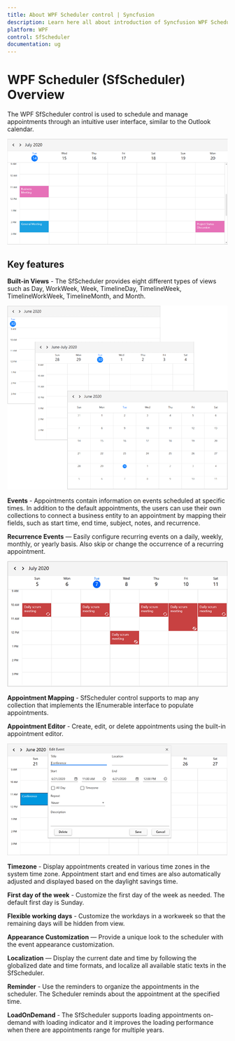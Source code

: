 ```yaml
---
title: About WPF Scheduler control | Syncfusion
description: Learn here all about introduction of Syncfusion WPF Scheduler (SfScheduler) control, its elements and more.
platform: WPF
control: SfScheduler
documentation: ug
---
```


# WPF Scheduler (SfScheduler) Overview

The WPF SfScheduler control is used to schedule and manage appointments through an intuitive user interface, similar to the Outlook calendar.

![WPF scheduler FirstDayOfWeek](GettingStarted_images/wpf-scheduler-firstdayofweek.png)


## Key features

**Built-in Views** - The SfScheduler provides eight different types of views such as Day, WorkWeek, Week, TimelineDay, TimelineWeek, TimelineWorkWeek, TimelineMonth, and Month.

![WPF Scheduler Views](Overview_Images/wpf-scheduler-views.png)

**Events** - Appointments contain information on events scheduled at specific times. In addition to the default appointments, the users can use their own collections to connect a business entity to an appointment by mapping their fields, such as start time, end time, subject, notes, and recurrence.

**Recurrence Events** — Easily configure recurring events on a daily, weekly, monthly, or yearly basis. Also skip or change the occurrence of a recurring appointment.

![WPF Scheduler Recurrence Events](Overview_Images/wpf-scheduler-recurrence-events.png)

**Appointment Mapping** - SfScheduler control supports to map any collection that implements the IEnumerable interface to populate appointments.

**Appointment Editor** - Create, edit, or delete appointments using the built-in appointment editor.

![WPF Scheduler Appointment Editor](Overview_Images/wpf-scheduler-appointment-editor.png)

**Timezone** - Display appointments created in various time zones in the system time zone. Appointment start and end times are also automatically adjusted and displayed based on the daylight savings time.

**First day of the week** - Customize the first day of the week as needed. The default first day is Sunday.

**Flexible working days** - Customize the workdays in a workweek so that the remaining days will be hidden from view.

**Appearance Customization** — Provide a unique look to the scheduler with the event appearance customization.

**Localization** — Display the current date and time by following the globalized date and time formats, and localize all available static texts in the SfScheduler.

**Reminder** - Use the reminders to organize the appointments in the scheduler. The Scheduler reminds about the appointment at the specified time.

**LoadOnDemand** - The SfScheduler supports loading appointments on-demand with loading indicator and it improves the loading performance when there are appointments range for multiple years.